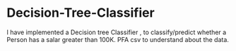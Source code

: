 # Decision-Tree-Classifier


I have implemented a Decision tree Classifier , to classify/predict  whether a Person has a salar greater than 100K.
PFA csv to understand about the data.
